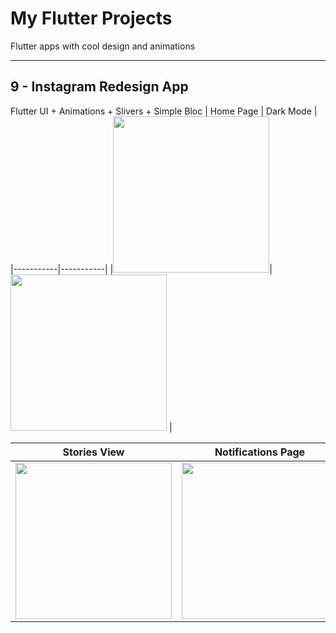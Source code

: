 
# My Flutter Projects
Flutter apps with cool design and animations


___
## 9 - Instagram Redesign App
Flutter UI + Animations + Slivers + Simple Bloc
 | Home Page | Dark Mode |
 |-----------|-----------|
 |<img src="https://media3.giphy.com/media/kcWFROSu37gtXpMGv4/giphy.webp" width="250" >|<img src="https://media2.giphy.com/media/Ay2opGqGyWxGXSQRqV/giphy.gif" width="250"> |
 
 | Stories View | Notifications Page |
 |--------------|--------------------|
 |<img src="https://media3.giphy.com/media/kFCmUoyx5QXRzQgIen/giphy.gif" width="250" > |  <img src="https://media3.giphy.com/media/066yx2JbrILzbtZUHP/giphy.gif" width="250">|

